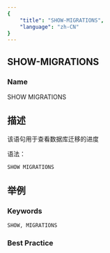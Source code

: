 ```yaml
---
{
    "title": "SHOW-MIGRATIONS",
    "language": "zh-CN"
}
---
```


## SHOW-MIGRATIONS

### Name

SHOW MIGRATIONS

## 描述

该语句用于查看数据库迁移的进度

语法：

```sql
SHOW MIGRATIONS
```

## 举例

### Keywords

    SHOW, MIGRATIONS

### Best Practice

